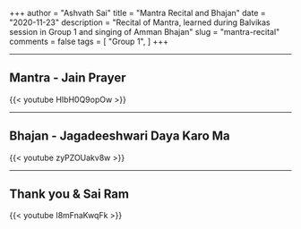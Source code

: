 +++
author = "Ashvath Sai"
title = "Mantra Recital and Bhajan"
date = "2020-11-23"
description = "Recital of Mantra, learned during Balvikas session in Group 1 and singing of Amman Bhajan"
slug = "mantra-recital"
comments = false
tags = [
    "Group 1",
]
+++

---

## Mantra - Jain Prayer

{{< youtube HIbH0Q9opOw >}}

---

## Bhajan - Jagadeeshwari Daya Karo Ma

{{< youtube zyPZOUakv8w >}}

---

## Thank you & Sai Ram

{{< youtube I8mFnaKwqFk >}}

<br>